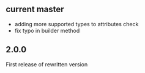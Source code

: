
## current master
* adding more supported types to attributes check
* fix typo in builder method

## 2.0.0
First release of rewritten version 